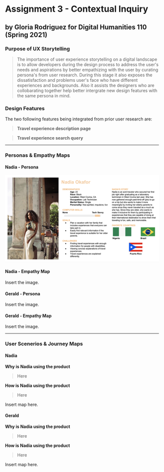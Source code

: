 # Assignment 3 - Contextual Inquiry 
## by Gloria Rodriguez for Digital Humanities 110 (Spring 2021)

### Purpose of UX Storytelling 
> The importance of user experience storytelling on a digital landscape is to allow developers during the design process to address the user's needs and aspirations by better empathizing with the user by curating persona's from user research. During this stage it also exposes the dissatisfaction and problems user's face who have different experiences and backgrounds. Also it assists the designers who are collobarating together help better intergrate new design features with the same persona in mind. 

### Design Features 
The two following features being integrated from prior user research are:
> **Travel experience description page**

> **Travel experience search query**

---

### Personas & Empathy Maps

#### Nadia - Persona
<img src="./images/NADIAPERSONA.png">

#### Nadia - Empathy Map
Insert the image. 

#### Gerald - Persona
Insert the image.

#### Gerald - Empathy Map
Insert the image. 

---
### User Scenerios & Journey Maps

#### Nadia 
**Why is Nadia using the product** 
> Here

**How is Nadia using the product** 
> Here

Insert map here.

#### Gerald 
**Why is Nadia using the product** 
> Here

**How is Nadia using the product** 
> Here

Insert map here.
